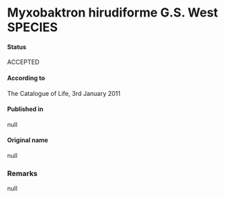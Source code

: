 # Myxobaktron hirudiforme G.S. West SPECIES

#### Status
ACCEPTED

#### According to
The Catalogue of Life, 3rd January 2011

#### Published in
null

#### Original name
null

### Remarks
null